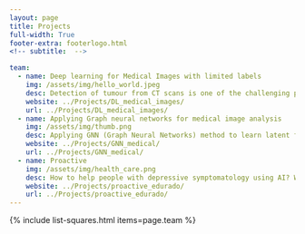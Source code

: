 ```yaml
---
layout: page
title: Projects
full-width: True
footer-extra: footerlogo.html
<!-- subtitle:  -->

team:
  - name: Deep learning for Medical Images with limited labels
    img: /assets/img/hello_world.jpeg
    desc: Detection of tumour from CT scans is one of the challenging problems in the medical image analysis. We aim to develop novel methods to accurately delineate tumour in limited data regime.
    website: ../Projects/DL_medical_images/
    url: ../Projects/DL_medical_images/
  - name: Applying Graph neural networks for medical image analysis
    img: /assets/img/thumb.png
    desc: Applying GNN (Graph Neural Networks) method to learn latent features from medical image data, applying representation learning techniques for better classification and segmentation of medical images. Exploration of difference between Deep neural networks learning and Graph neural networks learning, explainablity of GNNs. 
    website: ../Projects/GNN_medical/
    url: ../Projects/GNN_medical/
  - name: Proactive
    img: /assets/img/health_care.png
    desc: How to help people with depressive symptomatology using AI? We aim to use Probabilistic ML to develop optimised approaches to identify these people, giving them proper treatment in the fast way possible. 
    website: ../Projects/proactive_edurado/
    url: ../Projects/proactive_edurado/
---
```

{% include list-squares.html items=page.team %}
